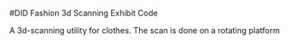 
#DID Fashion 3d Scanning Exhibit Code 

   A 3d-scanning utility for clothes. 
   The scan is done on a rotating platform


